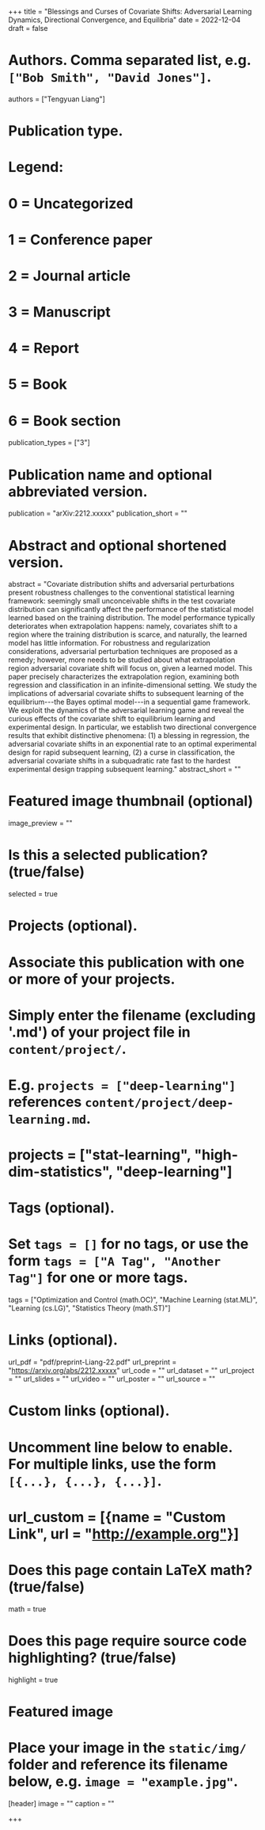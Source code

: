 +++
title = "Blessings and Curses of Covariate Shifts: Adversarial Learning Dynamics, Directional Convergence, and Equilibria"
date = 2022-12-04
draft = false

# Authors. Comma separated list, e.g. `["Bob Smith", "David Jones"]`.
authors = ["Tengyuan Liang"]

# Publication type.
# Legend:
# 0 = Uncategorized
# 1 = Conference paper
# 2 = Journal article
# 3 = Manuscript
# 4 = Report
# 5 = Book
# 6 = Book section
publication_types = ["3"]

# Publication name and optional abbreviated version.
publication = "arXiv:2212.xxxxx"
publication_short = ""

# Abstract and optional shortened version.
abstract = "Covariate distribution shifts and adversarial perturbations present robustness challenges to the conventional statistical learning framework: seemingly small unconceivable shifts in the test covariate distribution can significantly affect the performance of the statistical model learned based on the training distribution. The model performance typically deteriorates when extrapolation happens: namely, covariates shift to a region where the training distribution is scarce, and naturally, the learned model has little information. For robustness and regularization considerations, adversarial perturbation techniques are proposed as a remedy; however, more needs to be studied about what extrapolation region adversarial covariate shift will focus on, given a learned model. This paper precisely characterizes the extrapolation region, examining both regression and classification in an infinite-dimensional setting. We study the implications of adversarial covariate shifts to subsequent learning of the equilibrium---the Bayes optimal model---in a sequential game framework. We exploit the dynamics of the adversarial learning game and reveal the curious effects of the covariate shift to equilibrium learning and experimental design. In particular, we establish two directional convergence results that exhibit distinctive phenomena: (1) a blessing in regression, the adversarial covariate shifts in an exponential rate to an optimal experimental design for rapid subsequent learning, (2) a curse in classification, the adversarial covariate shifts in a subquadratic rate fast to the hardest experimental design trapping subsequent learning."
abstract_short = ""

# Featured image thumbnail (optional)
image_preview = ""

# Is this a selected publication? (true/false)
selected = true

# Projects (optional).
#   Associate this publication with one or more of your projects.
#   Simply enter the filename (excluding '.md') of your project file in `content/project/`.
#   E.g. `projects = ["deep-learning"]` references `content/project/deep-learning.md`.
#   projects = ["stat-learning", "high-dim-statistics", "deep-learning"]

# Tags (optional).
#   Set `tags = []` for no tags, or use the form `tags = ["A Tag", "Another Tag"]` for one or more tags.
tags = ["Optimization and Control (math.OC)", "Machine Learning (stat.ML)", "Learning (cs.LG)", "Statistics Theory (math.ST)"]

# Links (optional).
url_pdf = "pdf/preprint-Liang-22.pdf"
url_preprint = "https://arxiv.org/abs/2212.xxxxx"
url_code = ""
url_dataset = ""
url_project = ""
url_slides = ""
url_video = ""
url_poster = ""
url_source = ""

# Custom links (optional).
#   Uncomment line below to enable. For multiple links, use the form `[{...}, {...}, {...}]`.
# url_custom = [{name = "Custom Link", url = "http://example.org"}]

# Does this page contain LaTeX math? (true/false)
math = true

# Does this page require source code highlighting? (true/false)
highlight = true

# Featured image
# Place your image in the `static/img/` folder and reference its filename below, e.g. `image = "example.jpg"`.
[header]
image = ""
caption = ""

+++
